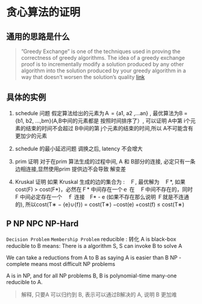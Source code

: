 
# 贪心算法的证明

## 通用的思路是什么
>”Greedy Exchange” is one of the techniques used in proving the correctness of greedy algorithms.
>The idea of a greedy exchange proof is to incrementally modify a solution produced by any
>other algorithm into the solution produced by your greedy algorithm in a way that doesn’t worsen the
>solution’s quality
[link](http://www.cs.cornell.edu/courses/cs482/2007su/exchange.pdf)
## 具体的实例
1. schedule 问题
假定算法给出的元素为Ａ = {a1, a2 ,...an} , 最优算法为B = {b1, b2, ...,bm}(A,B中间的元素都是
按照时间排序了）, 可以证明 A中第 i个元素的结束的时间不会超过 B中间的第 j个元素的结束的时间,所以
A不可能含有更加少的元素

2. schedule 的最小延迟问题
调换之后, latency 不会增大

3. prim 证明
对于在prim 算法生成的过程中间, A 和 B部分的连接, 必定只有一条边相连接,显然使用prim 提供边不会导致
解变差

4. Kruskal 证明
如果 Kruskal 生成的边的集合为 :　Ｆ, 最优解为　Ｆ\*, 如果　cost(F) > cost(F\*)，必然在Ｆ\*
中间存在一个ｅ 在　Ｆ中间不存在的，同时　F 中间必定存在一个　ｆ 连接　F\* - e (如果不存在那么说明
Ｆ就是不连通的), 所以cost(T∗ − {e}∪{f}) = cost(T∗) −cost(e) +cost(f) ≤ cost(T∗)

## P NP NPC NP-Hard
`Decision Problem`
`Membership Problem`
reducible : 转化
A is black-box reducible to B means: There is a algorithm S, S can invoke B to solve
A

We can take a reductions from A to B as saying A is easier than B
NP -complete means most difficult NP problems

A is in NP, and
for all NP problems B, B is polynomial-time many-one reducible to A.

> 解释, 只要A 可以归约到 B, 表示可以通过B解决的 A, 说明 B 更加难